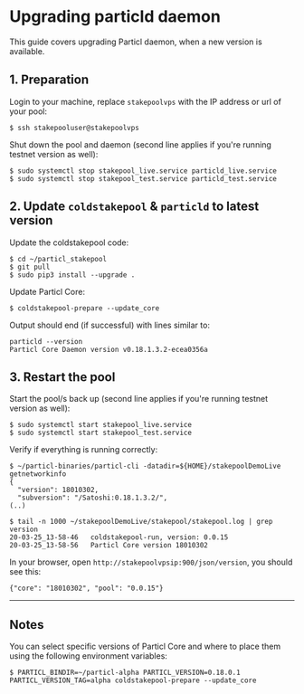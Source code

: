 # Upgrading particld daemon

This guide covers upgrading Particl daemon, when a new version is available.

## 1. Preparation

Login to your machine, replace `stakepoolvps` with the IP address or url of your pool:

    $ ssh stakepooluser@stakepoolvps

Shut down the pool and daemon (second line applies if you're running testnet version as well):

    $ sudo systemctl stop stakepool_live.service particld_live.service
    $ sudo systemctl stop stakepool_test.service particld_test.service

## 2. Update `coldstakepool` & `particld` to latest version

Update the coldstakepool code:

    $ cd ~/particl_stakepool
    $ git pull
    $ sudo pip3 install --upgrade .

Update Particl Core:

    $ coldstakepool-prepare --update_core

Output should end (if successful) with lines similar to:

    particld --version
    Particl Core Daemon version v0.18.1.3.2-ecea0356a

## 3. Restart the pool

Start the pool/s back up (second line applies if you're running testnet version as well):

    $ sudo systemctl start stakepool_live.service
    $ sudo systemctl start stakepool_test.service

Verify if everything is running correctly:

```
$ ~/particl-binaries/particl-cli -datadir=${HOME}/stakepoolDemoLive getnetworkinfo
{
  "version": 18010302,
  "subversion": "/Satoshi:0.18.1.3.2/",
(..)
```

```
$ tail -n 1000 ~/stakepoolDemoLive/stakepool/stakepool.log | grep version
20-03-25_13-58-46	coldstakepool-run, version: 0.0.15
20-03-25_13-58-56	Particl Core version 18010302
```

In your browser, open `http://stakepoolvpsip:900/json/version`, you should see this:

    {"core": "18010302", "pool": "0.0.15"}

----

## Notes

You can select specific versions of Particl Core and where to place them using the following environment variables:

    $ PARTICL_BINDIR=~/particl-alpha PARTICL_VERSION=0.18.0.1 PARTICL_VERSION_TAG=alpha coldstakepool-prepare --update_core
